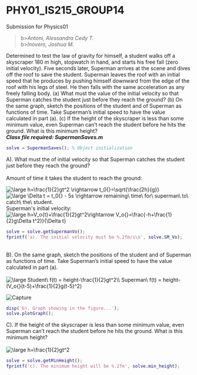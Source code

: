 # PHY01_IS215_GROUP14

Submission for Physics01 <br>
>b><i>Antoni, Alessandra Cedy T.</i></b><br>
>b><i>Inovero, Joshua M. </i></b><br>


Determined to test the law of gravity for himself, a student walks off a skyscraper 180 m high, stopwatch in hand, and starts his free fall (zero initial velocity). Five seconds later, Superman arrives at the scene and dives off the roof to save the student. Superman leaves the roof with an initial speed that he produces by pushing himself downward from the edge of the roof with his legs of steel. He then falls with the same acceleration as any freely falling body. (a) What must the value of the initial velocity so that Superman catches the student just before they reach the ground? (b) On the same graph, sketch the positions of the student and of Superman as functions of time. Take Superman’s initial speed to have the value calculated in part (a). (c) If the height of the skyscraper is less than some minimum value, even Superman can’t reach the student before he hits the ground. What is this minimum height?<br>
<b><i>Class file required: SupermanSaves.m</i></b>

```matlab
solve = SupermanSaves(); % Object initialization
```
A). What must the  of initial velocity so that Superman catches the student just before they reach the ground? <br><br>
Amount of time it takes the student to reach the ground: <br>

<img src="https://latex.codecogs.com/gif.latex?\bg_white&space;\large&space;h=\frac{1}{2}gt^2&space;\rightarrow&space;t_0{}=\sqrt{\frac{2h}{g}}" title="\large h=\frac{1}{2}gt^2 \rightarrow t_0{}=\sqrt{\frac{2h}{g}}" />
<img src="https://latex.codecogs.com/gif.latex?\bg_white&space;\large&space;\Delta&space;t&space;=&space;t_0{}&space;-&space;5s&space;\rightarrow&space;remaining\&space;time\&space;for\&space;superman\&space;to\&space;catch\&space;the\&space;student." title="\large \Delta t = t_0{} - 5s \rightarrow remaining\ time\ for\ superman\ to\ catch\ the\ student." />
Superman's initial velocity:<br>
<img src="https://latex.codecogs.com/gif.latex?\bg_white&space;\large&space;h=V_o{t}&plus;\frac{1}{2}gt^2\rightarrow&space;V_o{}=\frac{-h&plus;\frac{1}{2}g\Delta&space;t^2)}{\Delta&space;t}" title="\large h=V_o{t}+\frac{1}{2}gt^2\rightarrow V_o{}=\frac{-h+\frac{1}{2}g\Delta t^2)}{\Delta t}" /> <br>

```matlab
solve = solve.getSupermanVo();
fprintf('a). The initial velocity must be %.2fm/s\n', solve.SM_Vo);
```
<br>
B). On the same graph, sketch the positions of the student and of Superman as functions of time. Take Superman’s initial speed to have the value calculated in part (a). <br><br>
<img src="https://latex.codecogs.com/gif.latex?\bg_white&space;\large&space;Student\&space;f(t)&space;=&space;height-\frac{1}{2}gt^2\\&space;Superman\&space;f(t)&space;=&space;height-(V_o{}(t-5)&plus;\frac{1}{2}g(t-5)^2)" title="\large Student\ f(t) = height-\frac{1}{2}gt^2\\ Superman\ f(t) = height-(V_o{}(t-5)+\frac{1}{2}g(t-5)^2)" /> 

![Capture](https://user-images.githubusercontent.com/78135477/131780583-bc262ae6-c920-48e4-a610-84732a6f2e8a.PNG) <br>
```matlab
disp('b). Graph showing in the figure...');
solve.plotGraph();
```
C). If the height of the skyscraper is less than some minimum value, even Superman can’t reach the student before he hits the ground. What is this minimum height?<br><br>
<img src="https://latex.codecogs.com/gif.latex?\bg_white&space;\large&space;h=\frac{1}{2}gt^2" title="\large h=\frac{1}{2}gt^2" />
```matlab
solve = solve.getMinHeight();
fprintf('c). The minimum height will be %.2fm', solve.min_height);
```
